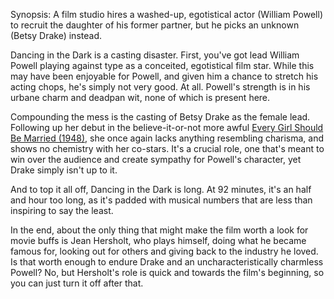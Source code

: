 Synopsis: A film studio hires a washed-up, egotistical actor (William Powell) to recruit the daughter of his former partner, but he picks an unknown (Betsy Drake) instead.

Dancing in the Dark is a casting disaster. First, you've got lead William Powell playing against type as a conceited, egotistical film star. While this may have been enjoyable for Powell, and given him a chance to stretch his acting chops, he's simply not very good. At all. Powell's strength is in his urbane charm and deadpan wit, none of which is present here.

Compounding the mess is the casting of Betsy Drake as the female lead. Following up her debut in the believe-it-or-not more awful <a href="/browse/reviews/every-girl-should-be-married-1948/">Every Girl Should Be Married (1948)</a>, she once again lacks anything resembling charisma, and shows no chemistry with her co-stars. It's a crucial role, one that's meant to win over the audience and create sympathy for Powell's character, yet Drake simply isn't up to it. 

And to top it all off, Dancing in the Dark is long. At 92 minutes, it's an half and hour too long, as it's padded with musical numbers that are less than inspiring to say the least. 

In the end, about the only thing that might make the film worth a look for movie buffs is Jean Hersholt, who plays himself, doing what he became famous for, looking out for others and giving back to the industry he loved. Is that worth enough to endure Drake and an uncharacteristically charmless Powell? No, but Hersholt's role is quick and towards the film's beginning, so you can just turn it off after that.
